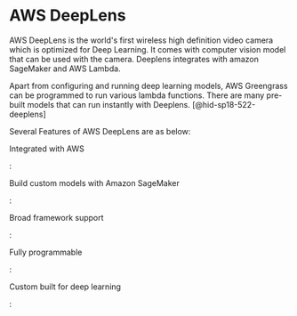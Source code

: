 AWS DeepLens
============

AWS DeepLens is the world's first wireless high definition video camera
which is optimized for Deep Learning. It comes with computer vision
model that can be used with the camera. Deeplens integrates with amazon
SageMaker and AWS Lambda.

Apart from configuring and running deep learning models, AWS Greengrass
can be programmed to run various lambda functions. There are many
pre-built models that can run instantly with
Deeplens. [@hid-sp18-522-deeplens]

Several Features of AWS DeepLens are as below:

Integrated with AWS

:   

Build custom models with Amazon SageMaker

:   

Broad framework support

:   

Fully programmable

:   

Custom built for deep learning

:   
